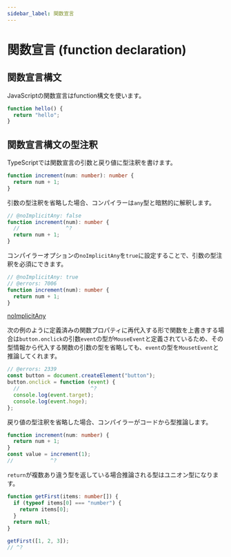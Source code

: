 ```yaml
---
sidebar_label: 関数宣言
---
```


# 関数宣言 (function declaration)

## 関数宣言構文

JavaScriptの関数宣言はfunction構文を使います。

```js twoslash
function hello() {
  return "hello";
}
```

## 関数宣言構文の型注釈

TypeScriptでは関数宣言の引数と戻り値に型注釈を書けます。

```ts twoslash
function increment(num: number): number {
  return num + 1;
}
```

引数の型注釈を省略した場合、コンパイラーは`any`型と暗黙的に解釈します。

```ts twoslash
// @noImplicitAny: false
function increment(num): number {
  //               ^?
  return num + 1;
}
```

コンパイラーオプションの`noImplicitAny`を`true`に設定することで、引数の型注釈を必須にできます。

```ts twoslash
// @noImplicitAny: true
// @errors: 7006
function increment(num): number {
  return num + 1;
}
```

[noImplicitAny](../tsconfig/noimplicitany.md)

次の例のように定義済みの関数プロパティに再代入する形で関数を上書きする場合は`button.onclick`の引数`event`の型が`MouseEvent`と定義されているため、その型情報から代入する関数の引数の型を省略しても、`event`の型を`MousetEvent`と推論してくれます。

```ts twoslash
// @errors: 2339
const button = document.createElement("button");
button.onclick = function (event) {
  //                       ^?
  console.log(event.target);
  console.log(event.hoge);
};
```

戻り値の型注釈を省略した場合、コンパイラーがコードから型推論します。

```ts twoslash
function increment(num: number) {
  return num + 1;
}
const value = increment(1);
//            ^?
```

`return`が複数あり違う型を返している場合推論される型はユニオン型になります。

```ts twoslash
function getFirst(items: number[]) {
  if (typeof items[0] === "number") {
    return items[0];
  }
  return null;
}

getFirst([1, 2, 3]);
// ^?
```
